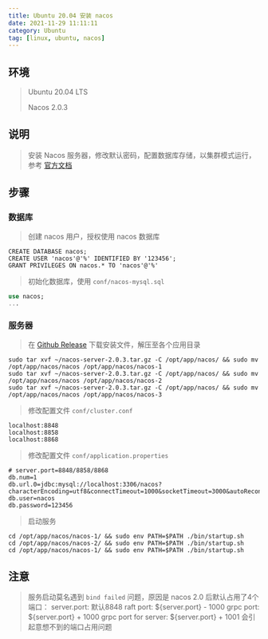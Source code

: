```yaml
---
title: Ubuntu 20.04 安装 nacos
date: 2021-11-29 11:11:11
category: Ubuntu
tag: [linux, ubuntu, nacos]
---
```


## 环境

> Ubuntu 20.04 LTS
>
> Nacos 2.0.3



## 说明

> 安装 Nacos 服务器，修改默认密码，配置数据库存储，以集群模式运行，参考 [官方文档](https://nacos.io/zh-cn/docs/quick-start.html)



## 步骤

### 数据库

> 创建 nacos 用户，授权使用 nacos 数据库

```mysql
CREATE DATABASE nacos;
CREATE USER 'nacos'@'%' IDENTIFIED BY '123456';
GRANT PRIVILEGES ON nacos.* TO 'nacos'@'%'
```

> 初始化数据库，使用 `conf/nacos-mysql.sql`

```sql
use nacos;
...
```

### 服务器

> 在 [Github Release](https://github.com/alibaba/nacos/releases) 下载安装文件，解压至各个应用目录

```shell
sudo tar xvf ~/nacos-server-2.0.3.tar.gz -C /opt/app/nacos/ && sudo mv /opt/app/nacos/nacos /opt/app/nacos/nacos-1
sudo tar xvf ~/nacos-server-2.0.3.tar.gz -C /opt/app/nacos/ && sudo mv /opt/app/nacos/nacos /opt/app/nacos/nacos-2
sudo tar xvf ~/nacos-server-2.0.3.tar.gz -C /opt/app/nacos/ && sudo mv /opt/app/nacos/nacos /opt/app/nacos/nacos-3
```

> 修改配置文件 `conf/cluster.conf`

```properties
localhost:8848
localhost:8858
localhost:8868
```

> 修改配置文件 `conf/application.properties`

```properties
# server.port=8848/8858/8868
db.num=1
db.url.0=jdbc:mysql://localhost:3306/nacos?characterEncoding=utf8&connectTimeout=1000&socketTimeout=3000&autoReconnect=true
db.user=nacos
db.password=123456
```

> 启动服务

```shell
cd /opt/app/nacos/nacos-1/ && sudo env PATH=$PATH ./bin/startup.sh
cd /opt/app/nacos/nacos-2/ && sudo env PATH=$PATH ./bin/startup.sh
cd /opt/app/nacos/nacos-1/ && sudo env PATH=$PATH ./bin/startup.sh
```



## 注意

> 服务启动莫名遇到 `bind failed` 问题，原因是 nacos 2.0 后默认占用了4个端口：
> server.port: 默认8848
> raft port: ${server.port} - 1000
> grpc port: ${server.port} + 1000
> grpc port for server: ${server.port} + 1001
> 会引起意想不到的端口占用问题

